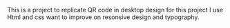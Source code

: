 This is a project to replicate QR code in desktop design 
for this project I use Html and css want to improve on resonsive design and typography.